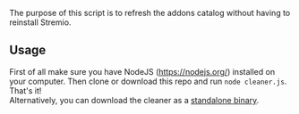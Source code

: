 The purpose of this script is to refresh the addons catalog without having to reinstall Stremio.

## Usage
First of all make sure you have NodeJS (https://nodejs.org/) installed on your computer. 
Then clone or download this repo and run `node cleaner.js`. That's it! <br>
Alternatively, you can download the cleaner as a [standalone binary](https://github.com/sleeyax/stremio-cache-cleaner/releases).
